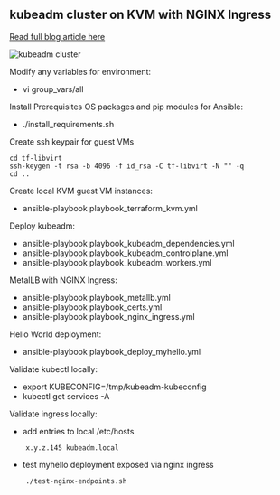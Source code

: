 ## kubeadm cluster on KVM with NGINX Ingress

[Read full blog article here](https://fabianlee.org/2022/05/25/kvm-kubeadm-cluster-on-kvm-using-ansible/)

![kubeadm cluster](https://github.com/fabianlee/kubeadm-cluster-kvm/raw/main/diagrams/kubeadm-3node.png)

Modify any variables for environment:
  * vi group_vars/all

Install Prerequisites OS packages and pip modules for Ansible:
  * ./install_requirements.sh

Create ssh keypair for guest VMs
```
cd tf-libvirt
ssh-keygen -t rsa -b 4096 -f id_rsa -C tf-libvirt -N "" -q
cd ..
```

Create local KVM guest VM instances:
  * ansible-playbook playbook_terraform_kvm.yml

Deploy kubeadm:
  * ansible-playbook playbook_kubeadm_dependencies.yml
  * ansible-playbook playbook_kubeadm_controlplane.yml
  * ansible-playbook playbook_kubeadm_workers.yml

MetalLB with NGINX Ingress:
  * ansible-playbook playbook_metallb.yml
  * ansible-playbook playbook_certs.yml
  * ansible-playbook playbook_nginx_ingress.yml 

Hello World deployment:
  * ansible-playbook playbook_deploy_myhello.yml

Validate kubectl locally:
  * export KUBECONFIG=/tmp/kubeadm-kubeconfig
  * kubectl get services -A

Validate ingress locally:
  * add entries to local /etc/hosts
```
    x.y.z.145 kubeadm.local
```

  * test myhello deployment exposed via nginx ingress
```
    ./test-nginx-endpoints.sh
```

